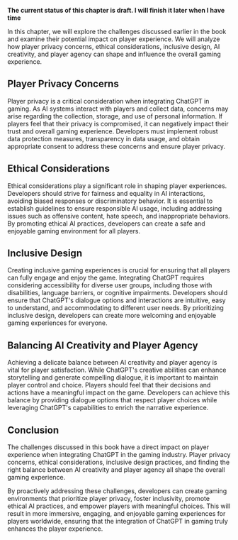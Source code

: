 **The current status of this chapter is draft. I will finish it later when I have time**

In this chapter, we will explore the challenges discussed earlier in the book and examine their potential impact on player experience. We will analyze how player privacy concerns, ethical considerations, inclusive design, AI creativity, and player agency can shape and influence the overall gaming experience.

Player Privacy Concerns
-----------------------

Player privacy is a critical consideration when integrating ChatGPT in gaming. As AI systems interact with players and collect data, concerns may arise regarding the collection, storage, and use of personal information. If players feel that their privacy is compromised, it can negatively impact their trust and overall gaming experience. Developers must implement robust data protection measures, transparency in data usage, and obtain appropriate consent to address these concerns and ensure player privacy.

Ethical Considerations
----------------------

Ethical considerations play a significant role in shaping player experiences. Developers should strive for fairness and equality in AI interactions, avoiding biased responses or discriminatory behavior. It is essential to establish guidelines to ensure responsible AI usage, including addressing issues such as offensive content, hate speech, and inappropriate behaviors. By promoting ethical AI practices, developers can create a safe and enjoyable gaming environment for all players.

Inclusive Design
----------------

Creating inclusive gaming experiences is crucial for ensuring that all players can fully engage and enjoy the game. Integrating ChatGPT requires considering accessibility for diverse user groups, including those with disabilities, language barriers, or cognitive impairments. Developers should ensure that ChatGPT's dialogue options and interactions are intuitive, easy to understand, and accommodating to different user needs. By prioritizing inclusive design, developers can create more welcoming and enjoyable gaming experiences for everyone.

Balancing AI Creativity and Player Agency
-----------------------------------------

Achieving a delicate balance between AI creativity and player agency is vital for player satisfaction. While ChatGPT's creative abilities can enhance storytelling and generate compelling dialogue, it is important to maintain player control and choice. Players should feel that their decisions and actions have a meaningful impact on the game. Developers can achieve this balance by providing dialogue options that respect player choices while leveraging ChatGPT's capabilities to enrich the narrative experience.

Conclusion
----------

The challenges discussed in this book have a direct impact on player experience when integrating ChatGPT in the gaming industry. Player privacy concerns, ethical considerations, inclusive design practices, and finding the right balance between AI creativity and player agency all shape the overall gaming experience.

By proactively addressing these challenges, developers can create gaming environments that prioritize player privacy, foster inclusivity, promote ethical AI practices, and empower players with meaningful choices. This will result in more immersive, engaging, and enjoyable gaming experiences for players worldwide, ensuring that the integration of ChatGPT in gaming truly enhances the player experience.

